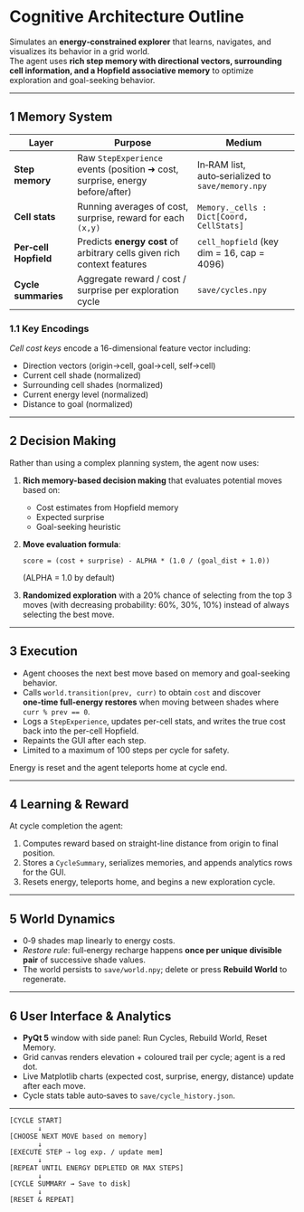 # Cognitive Architecture Outline

Simulates an **energy‑constrained explorer** that learns, navigates, and visualizes its behavior in a grid world.  
The agent uses **rich step memory with directional vectors, surrounding cell information, and a Hopfield associative memory** to optimize exploration and goal-seeking behavior.

---

## 1  Memory System

| Layer | Purpose | Medium |
| --- | --- | --- |
| **Step memory** | Raw `StepExperience` events (position ➜ cost, surprise, energy before/after) | In‑RAM list, auto‑serialized to `save/memory.npy` |
| **Cell stats** | Running averages of cost, surprise, reward for each `(x,y)` | `Memory._cells : Dict[Coord, CellStats]` |
| **Per‑cell Hopfield** | Predicts **energy cost** of arbitrary cells given rich context features | `cell_hopfield` (key dim = 16, cap = 4096) |
| **Cycle summaries** | Aggregate reward / cost / surprise per exploration cycle | `save/cycles.npy` |

### 1.1 Key Encodings  
*Cell cost keys* encode a 16-dimensional feature vector including:
- Direction vectors (origin→cell, goal→cell, self→cell)
- Current cell shade (normalized)
- Surrounding cell shades (normalized)
- Current energy level (normalized)
- Distance to goal (normalized)

---

## 2  Decision Making

Rather than using a complex planning system, the agent now uses:

1. **Rich memory-based decision making** that evaluates potential moves based on:
   - Cost estimates from Hopfield memory
   - Expected surprise
   - Goal-seeking heuristic
   
2. **Move evaluation formula**:  
   ```
   score = (cost + surprise) - ALPHA * (1.0 / (goal_dist + 1.0))
   ```
   (ALPHA = 1.0 by default)

3. **Randomized exploration** with a 20% chance of selecting from the top 3 moves (with decreasing probability: 60%, 30%, 10%) instead of always selecting the best move.

---

## 3  Execution

* Agent chooses the next best move based on memory and goal-seeking behavior.
* Calls `world.transition(prev, curr)` to obtain `cost` and discover **one‑time full‑energy restores** when moving between shades where `curr % prev == 0`.
* Logs a `StepExperience`, updates per-cell stats, and writes the true cost back into the per-cell Hopfield.
* Repaints the GUI after each step.
* Limited to a maximum of 100 steps per cycle for safety.

Energy is reset and the agent teleports home at cycle end.

---

## 4  Learning & Reward

At cycle completion the agent:

1. Computes reward based on straight-line distance from origin to final position.
2. Stores a `CycleSummary`, serializes memories, and appends analytics rows for the GUI.
3. Resets energy, teleports home, and begins a new exploration cycle.

---

## 5  World Dynamics

* 0‑9 shades map linearly to energy costs.
* *Restore rule*: full‑energy recharge happens **once per unique divisible pair** of successive shade values.
* The world persists to `save/world.npy`; delete or press **Rebuild World** to regenerate.

---

## 6  User Interface & Analytics

* **PyQt 5** window with side panel: Run Cycles, Rebuild World, Reset Memory.
* Grid canvas renders elevation + coloured trail per cycle; agent is a red dot.
* Live Matplotlib charts (expected cost, surprise, energy, distance) update after each move.
* Cycle stats table auto‑saves to `save/cycle_history.json`.

---

```
[CYCLE START]
       ↓
[CHOOSE NEXT MOVE based on memory]
       ↓
[EXECUTE STEP ⇢ log exp. / update mem]
       ↓
[REPEAT UNTIL ENERGY DEPLETED OR MAX STEPS]
       ↓
[CYCLE SUMMARY → Save to disk]
       ↓
[RESET & REPEAT]
```
